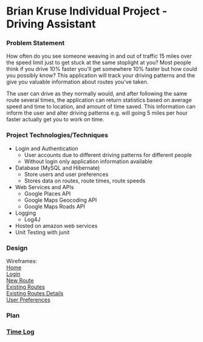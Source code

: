 # Brian Kruse Individual Project - Driving Assistant

### Problem Statement

How often do you see someone weaving in and out of traffic 15 miles over the speed limit just to get stuck at the same stoplight at you? Most people think if you drive 10% faster you'll get somewhere 10% faster but how could you possibly know? This application will track your driving patterns and the give you valuable information about routes you've taken.

The user can drive as they normally would, and after following the same route several times, the application can return statistics based on average speed and time to location, and amount of time saved. This information can inform the user and alter driving patterns e.g. will going 5 miles per hour faster actually get you to work on time. 

### Project Technologies/Techniques
* Login and Authentication
  * User accounts due to different driving patterns for different people
  * Without login only application information available
* Database (MySQL and Hibernate)
  * Store users and user preferences
  * Stores data on routes, route times, route speeds
* Web Services and APIs
  * Google Places API
  * Google Maps Geocoding API
  * Google Maps Roads API
* Logging 
  * Log4J
* Hosted on amazon web services
* Unit Testing with junit

### Design
Wireframes:  
[Home](screens.Home.png)  
[Login](screens.Login.png)  
[New Route](screens.NewRoute.png)  
[Existing Routes](screens.ViewExistingRoutes.png)  
[Existing Routes Details](screens.ExistingRouteDetails.png)  
[User Preferences](screens.UserPreferences.png)  

### Plan 


### [Time Log](timelog.md)
